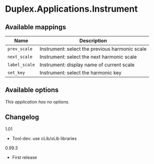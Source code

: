 # Duplex.Applications.Instrument

## Available mappings 

| Name       | Description   |
| -----------|---------------|
| `prev_scale` | Instrument: select the previous harmonic scale |
| `next_scale` | Instrument: select the next harmonic scale |
| `label_scale` | Instrument: display name of current scale |
| `set_key` | Instrument: select the harmonic key |

## Available options

*This application has no options.*

## Changelog

1.01
- Tool-dev: use cLib/xLib libraries

0.99.3
  - First release



